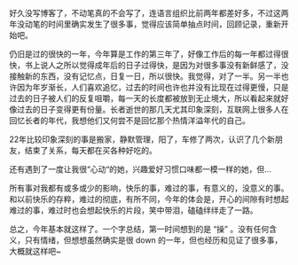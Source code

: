好久没写博客了，不动笔真的不会写了，连语言组织比前两年都差好多，不过这两年没动笔的时间里确实发生了很多事，觉得应该简单抽点时间，回顾记录，重新开始吧。

仍旧是过的很快的一年，今年算是工作的第三年了，好像工作后的每一年都过得很快，书上说人之所以觉得成年后的日子过得快，是因为对很多事没有新鲜感了，没接触新的东西，没有记忆点，日复一日，所以很快。我觉得，对了一半。另一半也许因为年岁渐长，人们喜欢追忆，过去的时间也许也并没有比现在过得更慢，只是过去的日子被人们的反复咀嚼，每一天的长度都被放到无止境大，所以看起来就好像过去的日子变得更有份量。长者逝世的那几天尤其印象深刻，互联网上很多人在回忆长者的年代，我想他们又何尝不是回忆那个热情洋溢年代的自己。

22年比较印象深刻的事是搬家，静默管理，阳了，车修了两次，认识了几个新朋友，结束了关系，每天都在买各种好吃的。

还有遇到了一度让我很“心动“的她，兴趣爱好习惯口味都一模一样的她，但...

所有事对我都有或多或少的影响，快乐的事，难过的事，有意义的，没意义的事。和以前快乐的存粹，难过的彻底，有所不同，今年的体会是，开心的间隙有时想起难过的事，难过时也会想起快乐的片段，笑中带泪，磕磕绊绊走了一路。

总之，今年基本就这样了。一个字总结，第一时间想到的是 “操” 。没有任何含义，只有情绪，但想想虽然确实是很 down 的一年，但也经历和见证了很多事，大概就这样吧~
